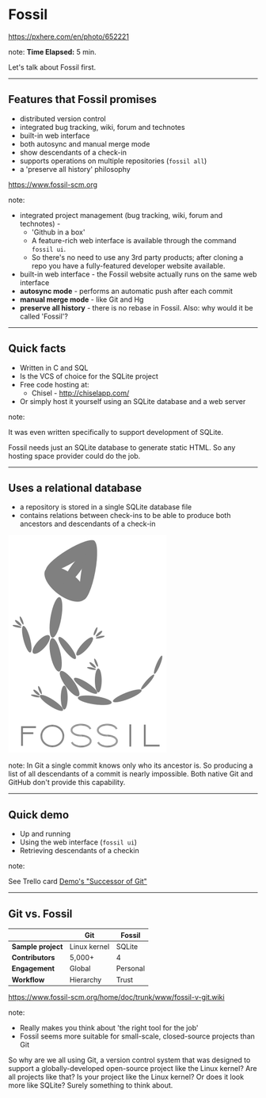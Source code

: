 <!-- .slide: data-background="img/background/usb-sticks.jpg" data-background-color="black" data-background-opacity="0.3"-->

# Fossil

<https://pxhere.com/en/photo/652221> <!-- .element: class="attribution" -->

note: 
**Time Elapsed:** 5 min.

Let's talk about Fossil first.

---

## Features that Fossil promises

<ul>
    <li class="fragment fade-in-then-semi-out">distributed version control</li>
    <li class="fragment fade-in-then-semi-out">integrated bug tracking, wiki, forum and technotes</li>
    <li class="fragment fade-in-then-semi-out">built-in web interface</li>
    <li class="fragment fade-in-then-semi-out">both autosync and manual merge mode</li>
    <li class="fragment fade-in-then-semi-out">show descendants of a check-in</li>
    <li class="fragment fade-in-then-semi-out">supports operations on multiple repositories (<code>fossil all</code>)</li>
    <li class="fragment fade-in-then-semi-out">a 'preserve all history' philosophy</li>
</ul>

<a href="https://www.fossil-scm.org" class="attribution">https://www.fossil-scm.org</a>

note:
* integrated project management (bug tracking, wiki, forum and technotes) - 
  * 'Github in a box'
  * A feature-rich web interface is available through the command `fossil ui`.
  * So there's no need to use any 3rd party products; after cloning a repo you have a fully-featured developer website available.
* built-in web interface - the Fossil website actually runs on the same web interface
* **autosync mode** - performs an automatic push after each commit
* **manual merge mode** - like Git and Hg
* **preserve all history** - there is no rebase in Fossil. Also: why would it be called 'Fossil'?

---

## Quick facts

* Written in C and SQL <!-- .element: class="fragment fade-in-then-semi-out" -->
* Is the VCS of choice for the SQLite project <!-- .element: class="fragment fade-in-then-semi-out" -->
* Free code hosting at: <!-- .element: class="fragment fade-in-then-semi-out" -->
  * Chisel - <http://chiselapp.com/>
* Or simply host it yourself using an SQLite database and a web server <!-- .element: class="fragment fade-in-then-semi-out" -->

note:

It was even written specifically to support development of SQLite.

Fossil needs just an SQLite database to generate static HTML.
So any hosting space provider could do the job.

---

## Uses a relational database

* a repository is stored in a single SQLite database file 
* contains relations between check-ins to be able to produce both ancestors and descendants of a check-in

![Fossil logo](img/logos/fossil.png) <!-- .element: class="no-background" width="12%" -->

note:
In Git a single commit knows only who its ancestor is.
So producing a list of all descendants of a commit is nearly impossible.
Both native Git and GitHub don't provide this capability.

---

## Quick demo

* Up and running
* Using the web interface (`fossil ui`)
* Retrieving descendants of a checkin

note:

See Trello card [Demo's "Successor of Git"](https://trello.com/c/gfvXNMKg/96-demos-successor-of-git)

---

## Git vs. Fossil

<table style="font-size: 100%">
    <thead>
        <tr>
            <th/>
            <th>Git</th>
            <th>Fossil</th>
        </tr>
    </thead>
    <tbody>
        <tr>
            <td><strong>Sample project</strong></td>
            <td>Linux kernel</td>
            <td>SQLite</td>
        </tr>
        <tr>
            <td><strong>Contributors</strong></td>
            <td>5,000+</td>
            <td>4</td>
        </tr>                
        <tr>
            <td><strong>Engagement</strong></td>
            <td>Global</td>
            <td>Personal</td>
        </tr>
        <tr>
            <td><strong>Workflow</strong></td>
            <td>Hierarchy</td>
            <td>Trust</td>
        </tr>
    </tbody>
</table>

<https://www.fossil-scm.org/home/doc/trunk/www/fossil-v-git.wiki> <!-- .element class="attribution" -->

note:

* Really makes you think about 'the right tool for the job'
* Fossil seems more suitable for small-scale, closed-source projects than Git

So why are we all using Git, a version control system that was designed to support a globally-developed open-source project like the Linux kernel?
Are all projects like that?
Is your project like the Linux kernel?
Or does it look more like SQLite?
Surely something to think about.
